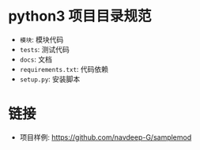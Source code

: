 # python3 项目目录规范

[//]: <> (python3, 目录, 规范)

- `模块`: 模块代码
- `tests`: 测试代码
- `docs`: 文档
- `requirements.txt`: 代码依赖
- `setup.py`: 安装脚本

# 链接

- 项目样例: <https://github.com/navdeep-G/samplemod>
